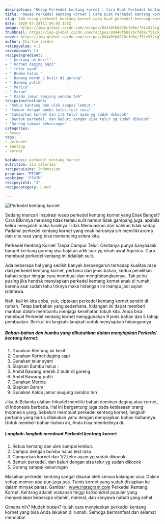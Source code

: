 ```yaml
---
description: "Resep Perkedel kentang kornet | Cara Buat Perkedel kentang kornet Yang Sempurna"
title: "Resep Perkedel kentang kornet | Cara Buat Perkedel kentang kornet Yang Sempurna"
slug: 840-resep-perkedel-kentang-kornet-cara-buat-perkedel-kentang-kornet-yang-sempurna
date: 2020-07-28T11:09:05.155Z
image: https://img-global.cpcdn.com/recipes/8d440fb8876cfd0e/751x532cq70/perkedel-kentang-kornet-foto-resep-utama.jpg
thumbnail: https://img-global.cpcdn.com/recipes/8d440fb8876cfd0e/751x532cq70/perkedel-kentang-kornet-foto-resep-utama.jpg
cover: https://img-global.cpcdn.com/recipes/8d440fb8876cfd0e/751x532cq70/perkedel-kentang-kornet-foto-resep-utama.jpg
author: Charlie Jordan
ratingvalue: 4.3
reviewcount: 13
recipeingredient:
- " Kentang uk kecil"
- " Kornet daging sapi"
- " telur ayam"
- " Bumbu halus "
- " Bawang merah 2 butir di goreng"
- " Bawang putih"
- " Merica"
- " Garam"
- " Kaldu jamur seujung sendoo teh"
recipeinstructions:
- "Rebus kentang dan ulek sampai lembut."
- "Campur dengan bumbu halus.test rasa"
- "Campurkan kornet dan 1/2 telur ayam yg sudah dikocok"
- "Bentuk perkedel, dan baluri dengan sisa telur yg sudah dikocok"
- "Goreng sampai kekuningan"
categories:
- Resep
tags:
- perkedel
- kentang
- kornet

katakunci: perkedel kentang kornet 
nutrition: 213 calories
recipecuisine: Indonesian
preptime: "PT20M"
cooktime: "PT47M"
recipeyield: "3"
recipecategory: Lunch

---
```



![Perkedel kentang kornet](https://img-global.cpcdn.com/recipes/8d440fb8876cfd0e/751x532cq70/perkedel-kentang-kornet-foto-resep-utama.jpg)

Sedang mencari inspirasi resep perkedel kentang kornet yang Enak Banget? Cara Bikinnya memang tidak terlalu sulit namun tidak gampang juga. apabila keliru mengolah maka hasilnya Tidak Memuaskan dan bahkan tidak sedap. Padahal perkedel kentang kornet yang enak harusnya sih memiliki aroma dan cita rasa yang bisa memancing selera kita.

Perkedel Kentang Kornet Tanpa Campur Telur. Ceritanya punya banyaaaak banget kentang goreng sisa hajatan adik ipar yg nikah awal Agustus. Cara membuat perkedel kentang ini tidaklah sulit.

Ada beberapa hal yang sedikit banyak berpengaruh terhadap kualitas rasa dari perkedel kentang kornet, pertama dari jenis bahan, kedua pemilihan bahan segar hingga cara membuat dan menghidangkannya. Tak perlu pusing jika hendak menyiapkan perkedel kentang kornet enak di rumah, karena asal sudah tahu triknya maka hidangan ini mampu jadi sajian istimewa.


Nah, kali ini kita coba, yuk, ciptakan perkedel kentang kornet sendiri di rumah. Tetap berbahan yang sederhana, hidangan ini dapat memberi manfaat dalam membantu menjaga kesehatan tubuh kita. Anda bisa membuat Perkedel kentang kornet menggunakan 9 jenis bahan dan 5 tahap pembuatan. Berikut ini langkah-langkah untuk menyiapkan hidangannya.

<!--inarticleads1-->

##### Bahan-bahan dan bumbu yang dibutuhkan dalam menyiapkan Perkedel kentang kornet:

1. Gunakan  Kentang uk kecil
1. Gunakan  Kornet daging sapi
1. Gunakan  telur ayam
1. Siapkan  Bumbu halus :
1. Ambil  Bawang merah 2 butir di goreng
1. Ambil  Bawang putih
1. Gunakan  Merica
1. Siapkan  Garam
1. Gunakan  Kaldu jamur seujung sendoo teh


Jika di Belanda olahan frikadel memiliki bahan dominan daging atau kornet, di Indonesia berbeda. Hal ini bergantung juga pada kebiasaan orang Indonesia yang. Sebelum membuat perkedel kentang kornet, langkah pertama yang harus dilakukan yaitu dengan menyiapkan bahan-bahannya. Untuk membeli bahan-bahan ini, Anda bisa membelinya di. 

<!--inarticleads2-->

##### Langkah-langkah membuat Perkedel kentang kornet:

1. Rebus kentang dan ulek sampai lembut.
1. Campur dengan bumbu halus.test rasa
1. Campurkan kornet dan 1/2 telur ayam yg sudah dikocok
1. Bentuk perkedel, dan baluri dengan sisa telur yg sudah dikocok
1. Goreng sampai kekuningan


Masakan perkedel kentang sangat disukai oleh semua kalangan usia. Dalam setiap momen apa pun juga pas. Tumis kornet yang sudah disiapkan ke dalam minyak panas. Gambar : www.instagram.com Perkedel Kentang Kornet. Kentang adalah makanan tinggi karbohidrat populer yang menyediakan beberapa vitamin, mineral, dan senyawa nabati yang sehat. 

Gimana nih? Mudah bukan? Itulah cara menyiapkan perkedel kentang kornet yang bisa Anda lakukan di rumah. Semoga bermanfaat dan selamat mencoba!
